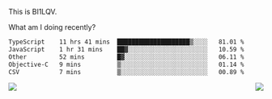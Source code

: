 This is BI1LQV.

What am I doing recently?

<!--START_SECTION:waka-->

```txt
TypeScript    11 hrs 41 mins  ████████████████████▒░░░░   81.01 %
JavaScript    1 hr 31 mins    ██▓░░░░░░░░░░░░░░░░░░░░░░   10.59 %
Other         52 mins         █▓░░░░░░░░░░░░░░░░░░░░░░░   06.11 %
Objective-C   9 mins          ▒░░░░░░░░░░░░░░░░░░░░░░░░   01.14 %
CSV           7 mins          ▒░░░░░░░░░░░░░░░░░░░░░░░░   00.89 %
```

<!--END_SECTION:waka-->
<img align="right" src="https://github-readme-stats.vercel.app/api?username=bi1lqv&show_icons=true&count_private=true">

<img src="https://metrics.lecoq.io/bi1lqv?template=classic&base.activity=0&base.community=0&base.repositories=0&base.metadata=0&isocalendar=1&base=header%2C%20activity%2C%20community%2C%20repositories%2C%20metadata&base.indepth=false&base.hireable=false&isocalendar=false&isocalendar.duration=full-year&config.timezone=Asia%2FShanghai">
